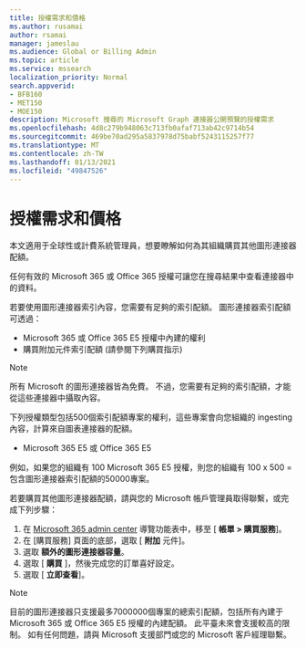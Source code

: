 ```yaml
---
title: 授權需求和價格
ms.author: rusamai
author: rsamai
manager: jameslau
ms.audience: Global or Billing Admin
ms.topic: article
ms.service: mssearch
localization_priority: Normal
search.appverid:
- BFB160
- MET150
- MOE150
description: Microsoft 搜尋的 Microsoft Graph 連接器公開預覽的授權需求
ms.openlocfilehash: 4d8c279b948063c713fb0afaf713ab42c9714b54
ms.sourcegitcommit: 469be70ad295a5837978d75babf5243115257f77
ms.translationtype: MT
ms.contentlocale: zh-TW
ms.lasthandoff: 01/13/2021
ms.locfileid: "49847526"
---
```

# <a name="license-requirements-and-pricing"></a>授權需求和價格

本文適用于全球性或計費系統管理員，想要瞭解如何為其組織購買其他圖形連接器配額。

任何有效的 Microsoft 365 或 Office 365 授權可讓您在搜尋結果中查看連接器中的資料。

若要使用圖形連接器索引內容，您需要有足夠的索引配額。 圖形連接器索引配額可透過：
- Microsoft 365 或 Office 365 E5 授權中內建的權利
- 購買附加元件索引配額 (請參閱下列購買指示) 

>[!NOTE]
>所有 Microsoft 的圖形連接器皆為免費。 不過，您需要有足夠的索引配額，才能從這些連接器中攝取內容。

下列授權類型包括500個索引配額專案的權利，這些專案會向您組織的 ingesting 內容，計算來自圖表連接器的配額。
- Microsoft 365 E5 或 Office 365 E5

例如，如果您的組織有 100 Microsoft 365 E5 授權，則您的組織有 100 x 500 = 包含圖形連接器索引配額的50000專案。

若要購買其他圖形連接器配額，請與您的 Microsoft 帳戶管理員取得聯繫，或完成下列步驟：

1. 在 [Microsoft 365 admin center](https://admin.microsoft.com) 導覽功能表中，移至 [ **帳單 > 購買服務**]。
2. 在 [購買服務] 頁面的底部，選取 [ **附加** 元件]。
3. 選取 **額外的圖形連接器容量**。
4. 選取 [ **購買** ]，然後完成您的訂單喜好設定。
5. 選取 [ **立即查看**]。

>[!NOTE]
>目前的圖形連接器只支援最多7000000個專案的總索引配額，包括所有內建于 Microsoft 365 或 Office 365 E5 授權的內建配額。 此平臺未來會支援較高的限制。 如有任何問題，請與 Microsoft 支援部門或您的 Microsoft 客戶經理聯繫。
